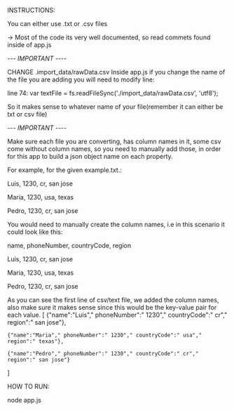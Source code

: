 INSTRUCTIONS:

You can either use .txt or .csv files

-> Most of the code its very well documented, so read commets found inside of app.js

*--- IMPORTANT ----* 

CHANGE  .import_data/rawData.csv
Inside app.js if you change the name of the file you are adding you will need to modify line: 

line 74:   var textFile = fs.readFileSync('./import_data/rawData.csv', 'utf8');

So it makes sense to whatever name of your file(remember it can either be txt or csv file)


*--- IMPORTANT ----* 

Make sure each file you are converting, has column names in it, some csv come without column names, so you need to manually add those, in order for this app to build
a json object name on each property.

For example, for the given example.txt.: 

Luis, 1230, cr, san jose

Maria, 1230, usa, texas

Pedro, 1230, cr, san jose

You would need to manually create the column names, i.e in this scenario it could look like this:

name, phoneNumber, countryCode, region

Luis, 1230, cr, san jose

Maria, 1230, usa, texas

Pedro, 1230, cr, san jose

As you can see the first line of csv/text file, we added the column names, also make sure it makes sense since this would be the key-value pair for each value.
[
    {"name":"Luis"," phoneNumber":" 1230"," countryCode":" cr"," region":" san jose"},

    {"name":"Maria"," phoneNumber":" 1230"," countryCode":" usa"," region":" texas"},

    {"name":"Pedro"," phoneNumber":" 1230"," countryCode":" cr"," region":" san jose"}
    
]

HOW TO RUN: 

node app.js 